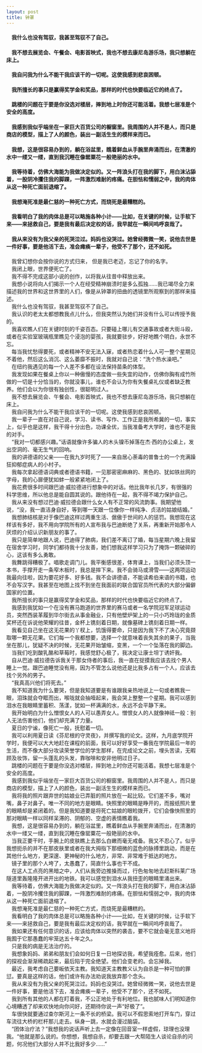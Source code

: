 ```yaml
---
layout: post
title: 钟罩
--- 
```

#### &#8195;我什么也没有驾驭，我甚至驾驭不了自己。                  
#### &#8195;我不想去展览会、午餐会、电影首映式，我也不想去康尼岛游乐场，我只想躺在床上。            
#### &#8195;我自问我为什么不能干我应该干的一切呢。这使我感到悲哀困顿。                
#### &#8195;我所擅长的事只是赢得奖学金和奖品，那样的时代也快要临近它的终点了。               
#### &#8195;跳楼的问题在于要是你没选对楼层，摔到地上时你还可能活着。我想七层准是个安全的高度。             
#### &#8195;我感到我似乎端坐在一家巨大百货公司的橱窗里。我周围的人并不是人，而只是商店的模型，描上了人的颜色，装出一副活生生的模样来而已。            
#### &#8195;我想，这是很容易办到的，躺在浴盆里，瞧着鲜血从手腕里奔涌而出，在清澈的水中一缕又一缕，直到我沉睡在像罂粟花一般艳丽的水中。                    
#### &#8195;我等待着，仿佛大海能为我做决定似的。又一阵浪头打在我的脚下，用白沫沾舔着，一股阴冷攫住我的脚踝，一阵激烈难耐的疼痛。在胆怯和懦弱之中，我的肉体从这一种死亡面前退缩了。                 
#### &#8195;我想淹死准是最仁慈的一种死亡方式，而烧死是最糟糕的。                   
#### &#8195;我看明白了我的肉体总是可以略施各种小计——比如，在关键的时候，让手软下来——来拯救自己，要是我有最后决定权的话，我早就在一瞬间呜呼哀哉了。                    
#### &#8195;我从来没有为我父亲的死哭泣过。妈妈也没哭过。她曾经微微一笑，说他去世是一件好事，要是他活下去，准会瘫痪一辈子，他受不了那个，还不如死。                
<!-- more -->
&#8195;我曾幻想你会按你说的方式归来， 但是我已老迈，忘记了你的名字。                    
&#8195;我闭上眼，世界便死亡了。                    
&#8195;我不得不完成这部小说的创作，以将我从往昔中释放出来。                    
&#8195;我想小说将向人们揭示一个人在经受精神崩溃时是多么孤独……我已竭尽全力来描述我的世界和这世界里的人们，像是从钟罩的扭曲的透镜里所观察到的那样来描述。                    
&#8195;我什么也没有驾驭，我甚至驾驭不了自己。                    
&#8195;我认识的老太太都想教我点儿什么，但我突然认为她们并没有什么可以传授予我的。                    
&#8195;我喜欢瞧人们在关键时刻的千姿百态。只要碰上哪儿有交通事故或者大街斗殴，或者在实验室玻璃瓶里瞧见个浸泡的婴孩，我就要驻步，好好地瞧个明白，永世不忘。                    
&#8195;每当我忧愁得要死，或者精神不安无法入寐，或者热恋着什么人可一整个星期见不着他，然后这么消沉、这么萎靡不振时，我就对自己说：“洗个热水澡吧。”                    
&#8195;在纽约我遇见的每一个人差不多都在设法保持苗条的体型。                    
&#8195;我发现如果在餐桌上你以一种傲慢的态度做一些失宜的动作，仿佛你胸有成竹所做的一切是十分恰当的，你就没事儿，谁也不会认为你有失餐桌礼仪或者缺乏教养。他们会以为你很有独创性，很聪明过人。                    
&#8195;我不想去展览会、午餐会、电影首映式，我也不想去康尼岛游乐场，我只想躺在床上。                    
&#8195;我自问我为什么不能干我应该干的一切呢。这使我感到悲哀困顿。                    
&#8195;我一辈子一直在对自己说，学习、读书、写作、工作正是我所希冀的一切，事实上，似乎也是这样，我干得十分出色，功课全优，当我准备考大学时，谁也不是我的对手。                    
&#8195;“我对一切都感兴趣。”话语就像许多骗人的木头镍币掉落在杰·西的办公桌上，发出空洞的、毫无生气的回响。                    
&#8195;我的讲德语的父亲——在我九岁时死了——来自居心荼毒的普鲁士的一个充满躁狂抑郁症病人的小村子。                    
&#8195;我每次拿起德语词典或者德语书籍，一见那密密麻麻的、黑色的、犹如铁丝网的字母，我的心扉便犹如蚌一般紧紧地闭上了。                    
&#8195;我花费很多时间跟巴迪·威拉德进行想象中的对话。他比我年长几岁，有很强的科学思维，所以他总是能自圆其说的。跟他待在一起，我不得不竭力保护自己。                    
&#8195;我从来没有想过巴迪·威拉德会跟什么女人有不正常的风流韵事。我期望他说，“没，我一直洁身自好，等到哪一天跟一位像你一样纯净、贞洁的姑娘结婚。”                    
&#8195;我想肺结核是对于像巴迪这样过两重生活、倨傲于世间的人的惩罚。我想现在这样该有多好，我不用向学院所有的人宣布我与巴迪断绝了关系，再重新开始那令人厌烦的介绍认识新朋友的事了。                    
&#8195;我只是简单地跟人说，巴迪得了肺病，我们差不离订了婚，每当星期六晚上我留在宿舍学习时，同学们都待我十分友善，她们想我这样学习只为了掩饰一颗破碎的心，这该有多么勇敢。                    
&#8195;我舞跳得糟极了。唱歌走调门儿。我平衡感很差，体育课上，当我们必须头顶一本书，手撑开走一条窄木板时，我总是摔下来。我不会骑马或滑雪——这两项运动我最向往啦，因为要花好多、好多钱。我不会讲德语，不能读希伯来语的书籍，也不会写汉字。我甚至在地图上找不到坐在我面前的联合国官员所代表的大部分偏僻国家的位置。                    
&#8195;我所擅长的事只是赢得奖学金和奖品，那样的时代也快要临近它的终点了。                    
&#8195;我感到我犹如一个在没有赛马跑道的世界里的赛马或者一名学院冠军足球运动员，突然西装革履到华尔街去从事金融业，只有他壁炉架上的一只小巧玲珑的金质奖杯还在诉说他荣耀的往昔，金杯上镌刻着日期，就像墓碑上镌刻着日期一样。                    
&#8195;我看见自己坐在这无花果的丫杈上，饥饿得要命，只是因为我下不了决心究竟撷取哪一颗无花果。它们每一个我都想要，选择一个就意味着丧失其余的果子，当我坐在那儿，犹疑不决的时候，无花果开始皱缩，变黑，一个一个坠落在我的脚边。                    
&#8195;当我们吃到酸乳酪和草莓时，我感觉舒心极了，我决定让康士坦丁诱奸我。                    
&#8195;自从巴迪·威拉德告诉我关于那女侍者的事后，我一直在捉摸我应该去找个男人睡上一觉。跟巴迪睡觉没有用，因为不管怎么说他还是比我多占有一个人，应该去找个另外的男子。                    
&#8195;“我真高兴他们将死去。”                    
&#8195;我不知道我为什么要哭，但是我知道要是有谁跟我亲热地说上一句或者瞧我一眼，泪珠就会夺眶而出，喉咙就会抽噎起来，我会哭上整整一个星期。我可以感到泪水在我眼睛里蓄积、荡漾，犹如一杯满满的水，永远不会平静下来。                    
&#8195;我开始明白为什么憎恨女人的人可以愚弄女人。憎恨女人的人就像神祗一般：别人无法伤害他们，他们却充满了力量。                    
&#8195;夏日的宁谧，像死亡一般，抚慰着一切。                    
&#8195;我可以利用夏日读《芬尼根的守灵夜》，并撰写我的论文。这样，九月底学院开学时，我便可以大大地赶在课程的前面，我可以好好享受一番我在学院最后一年的生活，而不像大部分攻读荣誉学位的学生那样，在完成论文之前，埋头苦读，无暇顾及妆饰，留一头蓬乱的头发，靠咖啡和安非他明过日子。                    
&#8195;跳楼的问题在于要是你没选对楼层，摔到地上时你还可能活着。我想七层准是个安全的高度。                    
&#8195;我感到我似乎端坐在一家巨大百货公司的橱窗里。我周围的人并不是人，而只是商店的模型，描上了人的颜色，装出一副活生生的模样来而已。                    
&#8195;我将我的照片跟弃世的姑娘业已弄脏的照片放在一起比较。它们差不多，嘴对嘴，鼻子对鼻子。唯一不同的地方是眼睛。快照里的眼睛是睁开的，而报纸照片里的眼睛却是紧闭着的。但是我知道要是将死亡姑娘的眼睑拨开，它们会像快照里的那对眼睛一样以同样呆滞的、阴郁的、空虚的表情瞧着我。                    
&#8195;我想，这是很容易办到的，躺在浴盆里，瞧着鲜血从手腕里奔涌而出，在清澈的水中一缕又一缕，直到我沉睡在像罂粟花一般艳丽的水中。                    
&#8195;当我正要干时，手腕上的皮肤瞧上去那么白嫩而毫无戒备。我又不忍心了。似乎我想扼杀的并不在那皮肤里或者在我大拇指下那细微的蓝色的脉搏里跳动，而是在其他什么地方，更深邃、更神秘的什么地方，非常、非常难于抵达的地方。                    
&#8195;镜子里的那个人垮了，太愚蠢了，简直什么事也干不成。                    
&#8195;在这人工点亮的黑暗之中，人们从我旁边推搡而过，行色匆匆地去赶斯科莱广场隧道里轰隆隆开进开出的地铁。我可以感觉到泪水从我扭歪的眼睛里涌出来。                    
&#8195;我等待着，仿佛大海能为我做决定似的。又一阵浪头打在我的脚下，用白沫沾舔着，一股阴冷攫住我的脚踝，一阵激烈难耐的疼痛。在胆怯和懦弱之中，我的肉体从这一种死亡面前退缩了。                    
&#8195;我想淹死准是最仁慈的一种死亡方式，而烧死是最糟糕的。                    
&#8195;我看明白了我的肉体总是可以略施各种小计——比如，在关键的时候，让手软下来——来拯救自己，要是我有最后决定权的话，我早就在一瞬间呜呼哀哉了。                    
&#8195;我如果还有任何意识的话，应该给肉体以突然的袭击，要不它就会毫无意义地将我囿于它那愚蠢的牢笼达五十年之久。                    
&#8195;只是我的病是无法治疗的。                    
&#8195;我想象妈妈、弟弟和朋友们会如何日复一日地探访我，希望我痊愈。后来，他们的探视会渐渐稀疏起来，最后陷于完全绝望。他们会变老的。会忘掉我。                    
&#8195;最近，我考虑自己要皈依天主教。我知道天主教教义认为自杀是一种可怕的罪愆。要真是这样的话，他们或许有办法劝说我放弃那个念头。                    
&#8195;我从来没有为我父亲的死哭泣过。妈妈也没哭过。她曾经微微一笑，说他去世是一件好事，要是他活下去，准会瘫痪一辈子，他受不了那个，还不如死。                    
&#8195;我到所有其他的人都在盯着我，不公正地处于有利地位。我也腻味人们明知道你心境糟透了却来欢快地向你问好，还期待你说一声“好极了”。                    
&#8195;车很快就要通过查尔斯河上一条不长的桥梁。我可以不假思索地打开车门，穿过车流往大桥的栏杆那儿走去。纵身一跳，水就会漫过脑袋。                    
&#8195;“团体治疗法？”我想我的说话声听上去一定像在回音室一样虚假，琼理也没理我。“他就是那么说的。你想想，我想自杀，却要去跟一大帮陌生人谈论自杀的问题，何况他们大部分人并不比我好多少……”                